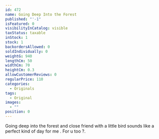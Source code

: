 ```yaml
---
id: 472
name: Going Deep Into the Forest
published: "'-1"
isFeatured: 0
visibilityInCatalog: visible
taxStatus: taxable
inStock: 1
stock: 1
backordersAllowed: 0
soldIndividually: 0
weightG: 940
lengthCm: 50
widthCm: 70
heightCm: 0.3
allowCustomerReviews: 0
regularPrice: 110
categories:
  - Originals
tags:
  - Original
images:
  - ""
position: 0
---
```


Going deep into the forest and close friend with a little bird sounds like a perfect kind of day for me . For u too ?.
